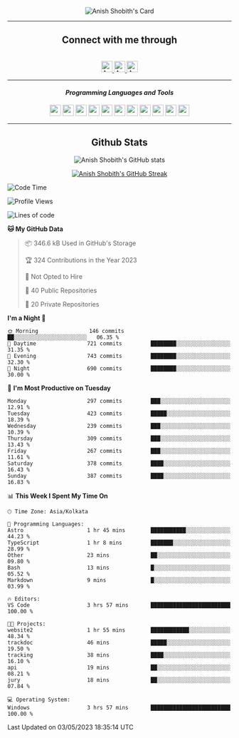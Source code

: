 <div align="center">

![Anish Shobith's Card](https://cardivo.vercel.app/api?name=Anish%20Shobith%20P%20S&description=Hi%20there%F0%9F%91%8B,%20I%20am%20a%2020-years-old.%20I%20am%20a%20Web%20and%20Application%20developer%20from%20India.%20Nice%20to%20meet%20you%20all.%20Looking%20forward%20to%20paritcipate%20with%20you.&image=https://i.imgur.com/WlQk3PY.jpg&&disableAnimation=true&site=https://anishshobithps.tech&pattern=plus&colorPattern=%23171616&backgroundColor=%231a1b26&instagram=anish_shobith&linkedin=Anish%20Shobith%20P%20S&fontColor=%23ffffff&iconColor=%23ffffff)

<hr>
 <h2> Connect with me through </h2>
<br>
<a href="https://www.instagram.com/anish_shobith/">
    <img alt="Anish Shobith's Instagram" width="25px" src="https://raw.githubusercontent.com/Anish-Shobith/Anish-Shobith/master/assets/socials/instagram.svg">
    </a>
    <a href="https://discord.gg/cWgDskT">
    <img alt="Anish Shobith's Discord", width="25px" src="https://raw.githubusercontent.com/Anish-Shobith/Anish-Shobith/master/assets/socials/discord.svg">
    </a>
    <a href="https://open.spotify.com/user/goshcrm0y9jzum2lffvu6f4hz">
    <img alt="Anish Shobith's Spotify", width="25px" src="https://raw.githubusercontent.com/Anish-Shobith/Anish-Shobith/master/assets/socials/spotify.svg">
    </a>
    <br>
    <hr>
    <h4> <i> Programming Languages and Tools </i> </h4>
    <img width="25px" src="https://raw.githubusercontent.com/Anish-Shobith/Anish-Shobith/master/assets/languages/javascript.svg">
    <img width="25px" src="https://raw.githubusercontent.com/Anish-Shobith/Anish-Shobith/master/assets/languages/typescript.svg">
    <img width="25px" src="https://raw.githubusercontent.com/Anish-Shobith/Anish-Shobith/master/assets/languages/cpp.svg">
    <img width="25px" src="https://raw.githubusercontent.com/Anish-Shobith/Anish-Shobith/master/assets/languages/ruby.svg">
    <img width="25px" src="https://raw.githubusercontent.com/Anish-Shobith/Anish-Shobith/master/assets/languages/html.svg">
    <img width="25px" src="https://raw.githubusercontent.com/Anish-Shobith/Anish-Shobith/master/assets/tools/nodejs.svg">
    <img width="25px" src="https://raw.githubusercontent.com/Anish-Shobith/Anish-Shobith/master/assets/tools/docker.svg">
    <img width="25px" src="https://raw.githubusercontent.com/Anish-Shobith/Anish-Shobith/master/assets/tools/webstorm.svg">
    <img width="25px" src="https://raw.githubusercontent.com/Anish-Shobith/Anish-Shobith/master/assets/tools/intellij.svg">
    <img width="25px" src="https://raw.githubusercontent.com/Anish-Shobith/Anish-Shobith/master/assets/tools/visualstudiocode.svg">
    <img width="25px" src="https://raw.githubusercontent.com/Anish-Shobith/Anish-Shobith/master/assets/tools/git.svg">
<hr>
 <h2> Github Stats </h2>

![Anish Shobith's GitHub stats](https://github-readme-stats-fk82.vercel.app/api?username=Anish-Shobith&show_icons=true&theme=tokyonight&count_private=true)

[![Anish Shobith's GitHub Streak](https://streak-stats.demolab.com?user=Anish-Shobith&theme=tokyonight&hide_border=true&border_radius=4.6)](https://git.io/streak-stats)

</div>

<!--START_SECTION:waka-->
![Code Time](http://img.shields.io/badge/Code%20Time-924%20hrs%2059%20mins-blue)

![Profile Views](http://img.shields.io/badge/Profile%20Views-35-blue)

![Lines of code](https://img.shields.io/badge/From%20Hello%20World%20I%27ve%20Written-501.6%20thousand%20lines%20of%20code-blue)

**🐱 My GitHub Data** 

> 📦 346.6 kB Used in GitHub's Storage 
 > 
> 🏆 324 Contributions in the Year 2023
 > 
> 🚫 Not Opted to Hire
 > 
> 📜 40 Public Repositories 
 > 
> 🔑 20 Private Repositories 
 > 
**I'm a Night 🦉** 

```text
🌞 Morning                146 commits         ██░░░░░░░░░░░░░░░░░░░░░░░   06.35 % 
🌆 Daytime                721 commits         ████████░░░░░░░░░░░░░░░░░   31.35 % 
🌃 Evening                743 commits         ████████░░░░░░░░░░░░░░░░░   32.30 % 
🌙 Night                  690 commits         ████████░░░░░░░░░░░░░░░░░   30.00 % 
```
📅 **I'm Most Productive on Tuesday** 

```text
Monday                   297 commits         ███░░░░░░░░░░░░░░░░░░░░░░   12.91 % 
Tuesday                  423 commits         █████░░░░░░░░░░░░░░░░░░░░   18.39 % 
Wednesday                239 commits         ███░░░░░░░░░░░░░░░░░░░░░░   10.39 % 
Thursday                 309 commits         ███░░░░░░░░░░░░░░░░░░░░░░   13.43 % 
Friday                   267 commits         ███░░░░░░░░░░░░░░░░░░░░░░   11.61 % 
Saturday                 378 commits         ████░░░░░░░░░░░░░░░░░░░░░   16.43 % 
Sunday                   387 commits         ████░░░░░░░░░░░░░░░░░░░░░   16.83 % 
```


📊 **This Week I Spent My Time On** 

```text
🕑︎ Time Zone: Asia/Kolkata

💬 Programming Languages: 
Astro                    1 hr 45 mins        ███████████░░░░░░░░░░░░░░   44.23 % 
TypeScript               1 hr 8 mins         ███████░░░░░░░░░░░░░░░░░░   28.99 % 
Other                    23 mins             ██░░░░░░░░░░░░░░░░░░░░░░░   09.80 % 
Bash                     13 mins             █░░░░░░░░░░░░░░░░░░░░░░░░   05.52 % 
Markdown                 9 mins              █░░░░░░░░░░░░░░░░░░░░░░░░   03.99 % 

🔥 Editors: 
VS Code                  3 hrs 57 mins       █████████████████████████   100.00 % 

🐱‍💻 Projects: 
website2                 1 hr 55 mins        ████████████░░░░░░░░░░░░░   48.34 % 
trackdoc                 46 mins             █████░░░░░░░░░░░░░░░░░░░░   19.50 % 
tracking                 38 mins             ████░░░░░░░░░░░░░░░░░░░░░   16.10 % 
api                      19 mins             ██░░░░░░░░░░░░░░░░░░░░░░░   08.21 % 
jury                     18 mins             ██░░░░░░░░░░░░░░░░░░░░░░░   07.84 % 

💻 Operating System: 
Windows                  3 hrs 57 mins       █████████████████████████   100.00 % 
```


 Last Updated on 03/05/2023 18:35:14 UTC
<!--END_SECTION:waka-->
